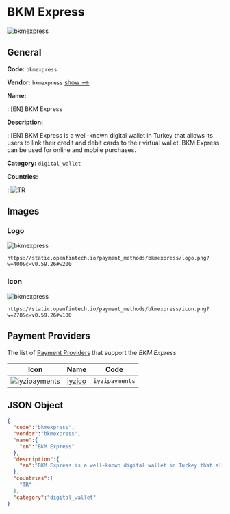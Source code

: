 
# BKM Express 
![bkmexpress](https://static.openfintech.io/payment_methods/bkmexpress/logo.png?w=400&c=v0.59.26#w200)  

## General 
**Code:** `bkmexpress` 
 
**Vendor:** `bkmexpress` [show -->](/vendors/bkmexpress/) 
 
**Name:** 
 
:	[EN] BKM Express 
 
**Description:** 
 
: [EN] BKM Express is a well-known digital wallet in Turkey that allows its users to link their credit and debit cards to their virtual wallet. BKM Express can be used for online and mobile purchases. 
 
**Category:** `digital_wallet` 
 
**Countries:** 
 
:	![TR](https://cdnjs.cloudflare.com/ajax/libs/flag-icon-css/3.3.0/flags/4x3/tr.svg#w24)  

## Images 

### Logo 
![bkmexpress](https://static.openfintech.io/payment_methods/bkmexpress/logo.png?w=400&c=v0.59.26#w200)  

```
https://static.openfintech.io/payment_methods/bkmexpress/logo.png?w=400&c=v0.59.26#w200
```  

### Icon 
![bkmexpress](https://static.openfintech.io/payment_methods/bkmexpress/icon.png?w=278&c=v0.59.26#w100)  

```
https://static.openfintech.io/payment_methods/bkmexpress/icon.png?w=278&c=v0.59.26#w100
```  

## Payment Providers 
 
The list of [Payment Providers](/payment-providers/) that support the _BKM Express_ 

|Icon|Name|Code| 
|:---:|:---:|:---:| 
|![iyzipayments](https://static.openfintech.io/payment_providers/iyzipayments/icon.png?w=278&c=v0.59.26#w100) |[iyzico](/payment-providers/iyzipayments/)|`iyzipayments`| 
 

## JSON Object 

```json
{
  "code":"bkmexpress",
  "vendor":"bkmexpress",
  "name":{
    "en":"BKM Express"
  },
  "description":{
    "en":"BKM Express is a well-known digital wallet in Turkey that allows its users to link their credit and debit cards to their virtual wallet. BKM Express can be used for online and mobile purchases."
  },
  "countries":[
    "TR"
  ],
  "category":"digital_wallet"
}
```  
